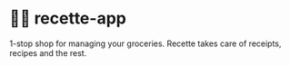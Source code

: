 # 🧑‍🍳 recette-app
1-stop shop for managing your groceries.
Recette takes care of receipts, recipes and the rest.
